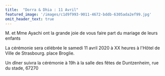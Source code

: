 ```yaml
---
title:  "Dorra & Dhia : 11 Avril"
featured_image: '/images/c1d9f993-9011-4672-bddb-6305ada2ef99.jpg'
omit_header_text: true
---
```

M. et Mme Ayachi  ont la grande joie de vous faire part du mariage de leurs enfants

La cérémonie sera célébrée le samedi 11 avril 2020 à XX heures à l'Hôtel de Ville de Strasbourg. place Broglie.

Un dîner suivra la cérémonie à 19h à la salle des fêtes de Duntzenheim, rue du stade, 67270